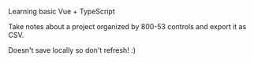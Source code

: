 Learning basic Vue + TypeScript

Take notes about a project organized by 800-53 controls and export it as CSV.

Doesn't save locally so don't refresh! :)

